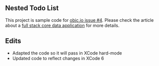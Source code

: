 ## Nested Todo List

This project is sample code for [objc.io issue #4](http://www.objc.io/issue-4). Please check the article about a [full stack core data application](http://www.objc.io/issue-4/full-core-data-application.html) for more details.

## Edits
- Adapted the code so it will pass in XCode hard-mode
- Updated code to reflect changes in XCode 6
